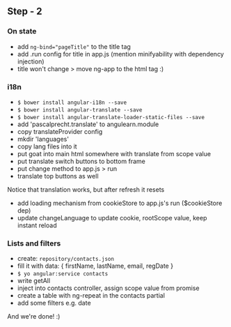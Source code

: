 Step - 2
-------------

### On state

* add `ng-bind="pageTitle"` to the title tag
* add .run config for title in app.js (mention minifyability with dependency injection)
* title won't change > move ng-app to the html tag :)

### i18n
* `$ bower install angular-i18n --save`
* `$ bower install angular-translate --save`
* `$ bower install angular-translate-loader-static-files --save`
* add 'pascalprecht.translate' to angulearn.module
* copy translateProvider config
* mkdir 'languages'
* copy lang files into it
* put goat into main html somewhere with translate from scope value
* put translate switch buttons to bottom frame
* put change method to app.js > run
* translate top buttons as well

Notice that translation works, but after refresh it resets

* add loading mechanism from cookieStore to app.js's run ($cookieStore dep)
* update changeLanguage to update cookie, rootScope value, keep instant reload

### Lists and filters

* create: `repository/contacts.json`
* fill it with data: { firstName, lastName, email, regDate }
* `$ yo angular:service contacts`
* write getAll
* inject into contacts controller, assign scope value from promise
* create a table with ng-repeat in the contacts partial
* add some filters e.g. date

And we're done! :)